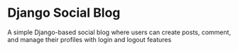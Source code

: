 # Django Social Blog
A simple Django-based social blog where users can create posts, comment, and manage their profiles with login and logout features
